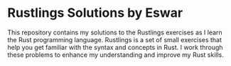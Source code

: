 # Rustlings Solutions by Eswar

This repository contains my solutions to the Rustlings exercises as I learn the Rust programming language. Rustlings is a set of small exercises that help you get familiar with the syntax and concepts in Rust. I work through these problems to enhance my understanding and improve my Rust skills.